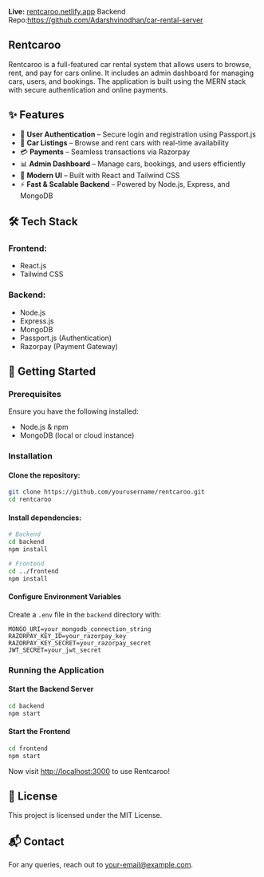 **Live:** [rentcaroo.netlify.app](https://rentcaroo.netlify.app)
Backend Repo:https://github.com/Adarshvinodhan/car-rental-server

## Rentcaroo
Rentcaroo is a full-featured car rental system that allows users to browse, rent, and pay for cars online. It includes an admin dashboard for managing cars, users, and bookings. The application is built using the MERN stack with secure authentication and online payments.

## ✨ Features
- 🔑 **User Authentication** – Secure login and registration using Passport.js
- 🚙 **Car Listings** – Browse and rent cars with real-time availability
- 💳 **Payments** – Seamless transactions via Razorpay
- 📊 **Admin Dashboard** – Manage cars, bookings, and users efficiently
- 🎨 **Modern UI** – Built with React and Tailwind CSS
- ⚡ **Fast & Scalable Backend** – Powered by Node.js, Express, and MongoDB

## 🛠 Tech Stack
### Frontend:
- React.js
- Tailwind CSS

### Backend:
- Node.js
- Express.js
- MongoDB
- Passport.js (Authentication)
- Razorpay (Payment Gateway)

## 🚀 Getting Started
### Prerequisites
Ensure you have the following installed:
- Node.js & npm
- MongoDB (local or cloud instance)

### Installation
#### Clone the repository:
```bash
git clone https://github.com/yourusername/rentcaroo.git
cd rentcaroo
```
#### Install dependencies:
```bash
# Backend
cd backend
npm install

# Frontend
cd ../frontend
npm install
```
#### Configure Environment Variables
Create a `.env` file in the `backend` directory with:
```
MONGO_URI=your_mongodb_connection_string
RAZORPAY_KEY_ID=your_razorpay_key
RAZORPAY_KEY_SECRET=your_razorpay_secret
JWT_SECRET=your_jwt_secret
```

### Running the Application
#### Start the Backend Server
```bash
cd backend
npm start
```
#### Start the Frontend
```bash
cd frontend
npm start
```
Now visit [http://localhost:3000](http://localhost:3000) to use Rentcaroo!

## 📜 License
This project is licensed under the MIT License.

## 📬 Contact
For any queries, reach out to [your-email@example.com](mailto:your-email@example.com).
